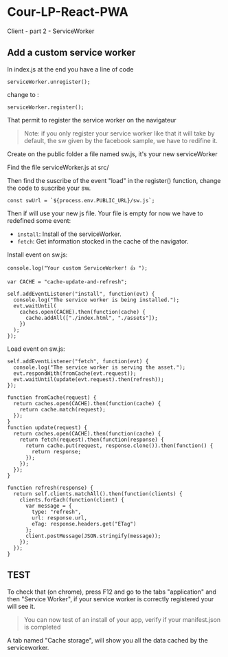 # Cour-LP-React-PWA

Client - part 2 - ServiceWorker

## Add a custom service worker

In index.js at the end you have a line of code 

```
serviceWorker.unregister();
```

change to :

```
serviceWorker.register();
```

That permit to register the service worker on the navigateur

> Note: if you only register your service worker like that it will take by default, the sw given by the facebook sample, we have to redifine it.


Create on the public folder a file named sw.js, it's your new serviceWorker

Find the file serviceWorker.js at src/

Then find the suscribe of the event "load" in the register() function, change the code to suscribe your sw. 

```
const swUrl = `${process.env.PUBLIC_URL}/sw.js`;
```

Then if will use your new js file.
Your file is empty for now we have to redefined some event:

- `install`: Install of the serviceWorker.
- `fetch`: Get information stocked in the cache of the navigator.

Install event on sw.js:
```
console.log("Your custom ServiceWorker! 👍 ");

var CACHE = "cache-update-and-refresh";

self.addEventListener("install", function(evt) {
  console.log("The service worker is being installed.");
  evt.waitUntil(
    caches.open(CACHE).then(function(cache) {
      cache.addAll(["./index.html", "./assets"]);
    })
  );
});
```

Load event on sw.js:

```
self.addEventListener("fetch", function(evt) {
  console.log("The service worker is serving the asset.");
  evt.respondWith(fromCache(evt.request));
  evt.waitUntil(update(evt.request).then(refresh));
});

function fromCache(request) {
  return caches.open(CACHE).then(function(cache) {
    return cache.match(request);
  });
}
function update(request) {
  return caches.open(CACHE).then(function(cache) {
    return fetch(request).then(function(response) {
      return cache.put(request, response.clone()).then(function() {
        return response;
      });
    });
  });
}

function refresh(response) {
  return self.clients.matchAll().then(function(clients) {
    clients.forEach(function(client) {
      var message = {
        type: "refresh",
        url: response.url,
        eTag: response.headers.get("ETag")
      };
      client.postMessage(JSON.stringify(message));
    });
  });
}
```

## TEST

To check that (on chrome), press F12 and go to the tabs "application" and then "Service Worker", if your service worker is correctly registered your will see it.

> You can now test of an install of your app, verify if your manifest.json is completed

A tab named "Cache storage", will show you all the data cached by the serviceworker.

